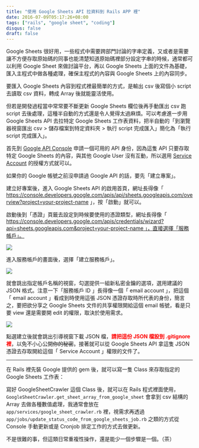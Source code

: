 ```yaml
---
title: "使用 Google Sheets API 拉資料到 Rails APP 裡"
date: 2016-07-09T05:17:26+08:00
tags: ["rails", "google sheet", "coding"]
disqus: false
draft: false
---
```


Google Sheets 很好用，一些程式中需要跨部門討論的字串定義，又或者是需要讓不方便存取原始碼的同事也能清楚知道原始碼裡部分設定字串的時候，通常都可以利用 Google Sheet 來做討論平台，再以 Google Sheets 上面的文件為基礎，匯入主程式中做各種處理，確保主程式的內容與 Google Sheets 上的內容同步。

要匯入 Google Sheets 內容到程式裡最簡單的方式，是輸出 csv 後寫個小 script 去讀取 csv 資料，轉成 Array 後就能靈活使用。

但若是開發過程當中常常要不斷更新 Google Sheets 欄位後再手動匯出 csv 跑 script 去後處理，這種半自動的方式還是令人覺得太過麻煩。可以考慮進一步用 Google Sheets API 去拉特定 Google Sheets 工作表資料，把半自動的「到瀏覽器視窗匯出 csv > 儲存檔案到特定資料夾 > 執行 script 完成匯入」簡化為「執行 script 完成匯入」。

首先到 [Google API Console](https://console.developers.google.com/apis/api/sheets.googleapis.com/overview) 申請一個可用的 API 身份，因為這隻 API 只要存取特定 Google Sheets 的內容，與其他 Google User 沒有互動，所以選用 [Service Account](https://support.google.com/googleapi/answer/6158849?hl=zh-Hant#serviceaccounts) 的授權方式就可以。

如果你的 Google 帳號之前沒申請過 Google API 的話，要先「建立專案」。

建立好專案後，進入 Google Sheets API 的啟用首頁，網址長得像「 https://console.developers.google.com/apis/api/sheets.googleapis.com/overview?project=your-project-name 」，按「啟動」就可以。

啟動後到「憑證」頁籤去設定到時候要使用的憑證類型，網址長得像「 https://console.developers.google.com/apis/credentials/wizard?api=sheets.googleapis.com&project=your-project-name 」，直接選擇「服務帳戶」。

![](/images/pull-data-to-rails-from-google-sheet/step-1.png)

進入服務帳戶的畫面後，選擇「建立服務帳戶」。

![](/images/pull-data-to-rails-from-google-sheet/step-2.png)

就會跳出指定帳戶名稱的視窗，勾選提供一組新私密金鑰的選項，選用建議的 JSON 格式。注意一下「服務帳戶 ID 」長得像一個「 email account 」，把這個「 email account 」看成到時使用這張 JSON 憑證存取時所代表的身份，簡言之，要把欲分享之 Google Sheets 文件的共享權限開給這個 email 帳號，看是只要 view 還是需要開 edit 的權限，取決於使用需求。

![](/images/pull-data-to-rails-from-google-sheet/step-3.png)

點選建立後就會跳出引導視窗下載 JSON 檔，**<span style="color: red;">請把這份 JSON 檔設到 .gitignore 裡</span>**，以免不小心公開<strike>你的秘密</strike>。接著就可以從 Google Sheets API 拿這隻 JSON 憑證去存取開給這個「 Service Account 」權限的文件了。

* * *

在 Rails 裡先裝 Google 提供的 gem 後，就可以寫一隻 Class 來存取指定的 Google Sheets 工作表：

寫好 GoogleSheetCrawler 這個 Class 後，就可以在 Rails 程式裡面使用，`GoogleSheetCrawler.get_sheet_array_from_google_sheet` 會拿到 csv 結構的 Array 去做各種數值處理，我通常會放在 `app/services/google_sheet_crawler.rb` 裡，視需求再透過 `app/jobs/update_status_code_from_google_sheets_job.rb` 之類的方式從 Console 手動更新或是 Cronjob 排定工作的方式去做更新。

不是很難的事，但這類日常重複性操作，還是能少一個步驟是一個。（茶）
